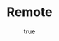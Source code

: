 ---
title: "Remote"
bookCover: "/assets/book-covers/remote.jpg"
slug: "remote"
bookAuthor: "David Heinemeier Hansson"
rating: 10
amazonLink: ""
author:
  name: Rico Trebeljahr
  picture: "/assets/blog/profile.jpeg"
---